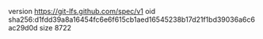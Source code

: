 version https://git-lfs.github.com/spec/v1
oid sha256:d1fdd39a8a16454fc6e6f615cb1aed16545238b17d21f1bd39036a6c6ac29d0d
size 8722
